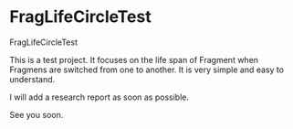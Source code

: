 # FragLifeCircleTest
FragLifeCircleTest

This is a test project. It focuses on the life span of Fragment when Fragmens are switched from one to another. It is very simple and easy to understand.

I will add a research report as soon as possible. 

See you soon.

